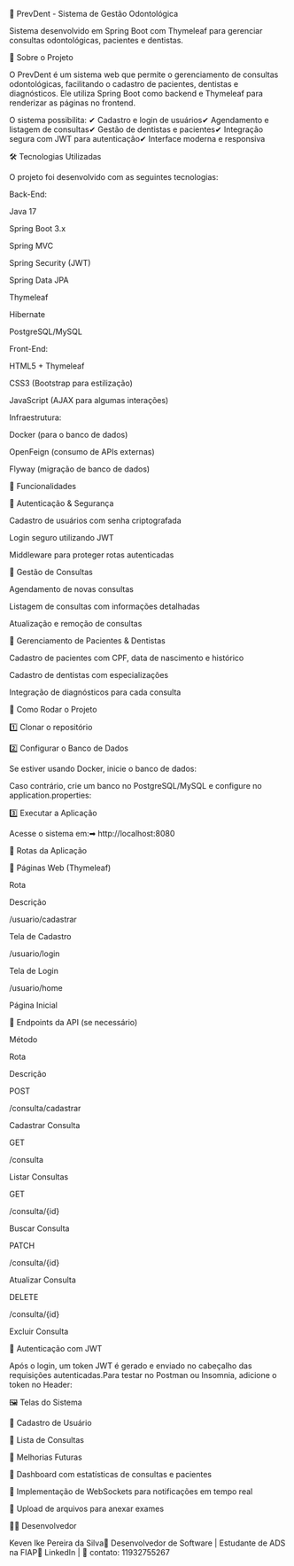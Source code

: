 🦷 PrevDent - Sistema de Gestão Odontológica

Sistema desenvolvido em Spring Boot com Thymeleaf para gerenciar consultas odontológicas, pacientes e dentistas.

📌 Sobre o Projeto

O PrevDent é um sistema web que permite o gerenciamento de consultas odontológicas, facilitando o cadastro de pacientes, dentistas e diagnósticos. Ele utiliza Spring Boot como backend e Thymeleaf para renderizar as páginas no frontend.

O sistema possibilita:
✔ Cadastro e login de usuários✔ Agendamento e listagem de consultas✔ Gestão de dentistas e pacientes✔ Integração segura com JWT para autenticação✔ Interface moderna e responsiva

🛠 Tecnologias Utilizadas

O projeto foi desenvolvido com as seguintes tecnologias:

Back-End:

Java 17

Spring Boot 3.x

Spring MVC

Spring Security (JWT)

Spring Data JPA

Thymeleaf

Hibernate

PostgreSQL/MySQL

Front-End:

HTML5 + Thymeleaf

CSS3 (Bootstrap para estilização)

JavaScript (AJAX para algumas interações)

Infraestrutura:

Docker (para o banco de dados)

OpenFeign (consumo de APIs externas)

Flyway (migração de banco de dados)

🎯 Funcionalidades

🔹 Autenticação & Segurança

Cadastro de usuários com senha criptografada

Login seguro utilizando JWT

Middleware para proteger rotas autenticadas

🔹 Gestão de Consultas

Agendamento de novas consultas

Listagem de consultas com informações detalhadas

Atualização e remoção de consultas

🔹 Gerenciamento de Pacientes & Dentistas

Cadastro de pacientes com CPF, data de nascimento e histórico

Cadastro de dentistas com especializações

Integração de diagnósticos para cada consulta

🚀 Como Rodar o Projeto

1️⃣ Clonar o repositório

2️⃣ Configurar o Banco de Dados

Se estiver usando Docker, inicie o banco de dados:

Caso contrário, crie um banco no PostgreSQL/MySQL e configure no application.properties:

3️⃣ Executar a Aplicação

Acesse o sistema em:➡ http://localhost:8080

📌 Rotas da Aplicação

🔹 Páginas Web (Thymeleaf)

Rota

Descrição

/usuario/cadastrar

Tela de Cadastro

/usuario/login

Tela de Login

/usuario/home

Página Inicial

🔹 Endpoints da API (se necessário)

Método

Rota

Descrição

POST

/consulta/cadastrar

Cadastrar Consulta

GET

/consulta

Listar Consultas

GET

/consulta/{id}

Buscar Consulta

PATCH

/consulta/{id}

Atualizar Consulta

DELETE

/consulta/{id}

Excluir Consulta

🔐 Autenticação com JWT

Após o login, um token JWT é gerado e enviado no cabeçalho das requisições autenticadas.Para testar no Postman ou Insomnia, adicione o token no Header:

🖼 Telas do Sistema

📌 Cadastro de Usuário

📌 Lista de Consultas

📌 Melhorias Futuras

📌 Dashboard com estatísticas de consultas e pacientes

📌 Implementação de WebSockets para notificações em tempo real

📌 Upload de arquivos para anexar exames

👨‍💻 Desenvolvedor

Keven Ike Pereira da Silva🚀 Desenvolvedor de Software | Estudante de ADS na FIAP📌 LinkedIn | 📧 contato: 11932755267
